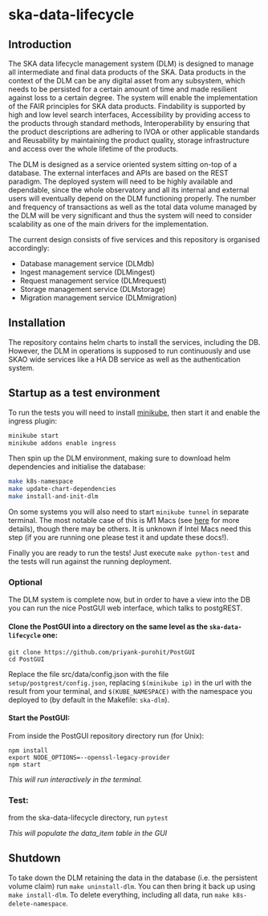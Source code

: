 # ska-data-lifecycle

## Introduction

The SKA data lifecycle management system (DLM) is designed to manage all intermediate and final data products of the SKA. Data products in the context of the DLM can be any digital asset from any subsystem, which needs to be persisted for a certain amount of time and made resilient against loss to a certain degree. The system will enable the implementation of the FAIR principles for SKA data products. Findability is supported by high and low level search interfaces, Accessibility by providing access to the products through standard methods, Interoperability by ensuring that the product descriptions are adhering to IVOA or other applicable standards and Reusability by maintaining the product quality, storage infrastructure and access over the whole lifetime of the products.

The DLM is designed as a service oriented system sitting on-top of a database. The external interfaces and APIs are based on the REST paradigm. The deployed system will need to be highly available and dependable, since the whole observatory and all its internal and external users will eventually depend on the DLM functioning properly. The number and frequency of transactions as well as the total data volume managed by the DLM will be very significant and thus the system will need to consider scalability as one of the main drivers for the implementation.

The current design consists of five services and this repository is organised accordingly:

- Database management service (DLMdb)
- Ingest management service (DLMingest)
- Request management service (DLMrequest)
- Storage management service (DLMstorage)
- Migration management service (DLMmigration)

## Installation
The repository contains helm charts to install the services, including the DB. However, the DLM in operations is supposed to run continuously and use SKAO wide services like a HA DB service as well as the authentication system.

## Startup as a test environment
To run the tests you will need to install [minikube](https://minikube.sigs.k8s.io/docs/), then start it and enable the ingress plugin:

``` bash
minikube start
minikube addons enable ingress
```

Then spin up the DLM environment, making sure to download helm dependencies and initialise the database:
``` bash
make k8s-namespace
make update-chart-dependencies
make install-and-init-dlm
```

On some systems you will also need to start `minikube tunnel` in separate terminal. The most notable case of this is M1 Macs (see [here](https://github.com/kubernetes/minikube/issues/13510) for more details), though there may be others. It is unknown if Intel Macs need this step (if you are running one please test it and update these docs!).

Finally you are ready to run the tests! Just execute `make python-test` and the tests will run against the running deployment.

### Optional
The DLM system is complete now, but in order to have a view into the DB you can run the nice PostGUI web interface, which talks to postgREST.

#### Clone the PostGUI into a directory on the same level as the `ska-data-lifecycle` one:
`git clone https://github.com/priyank-purohit/PostGUI`\
`cd PostGUI`

Replace the file src/data/config.json with the file `setup/postgrest/config.json`, replacing `$(minikube ip)` in the url with the result from your terminal, and `$(KUBE_NAMESPACE)` with the namespace you deployed to (by default in the Makefile: `ska-dlm`).

#### Start the PostGUI:
From inside the PostGUI repository directory run (for Unix):

`npm install`\
`export NODE_OPTIONS=--openssl-legacy-provider`\
`npm start`

_This will run interactively in the terminal._

### Test:

from the ska-data-lifecycle directory, run `pytest`

_This will populate the data_item table in the GUI_

## Shutdown
To take down the DLM retaining the data in the database (i.e. the persistent volume claim) run `make uninstall-dlm`. You can then bring it back up using `make install-dlm`. To delete everything, including all data, run `make k8s-delete-namespace`.